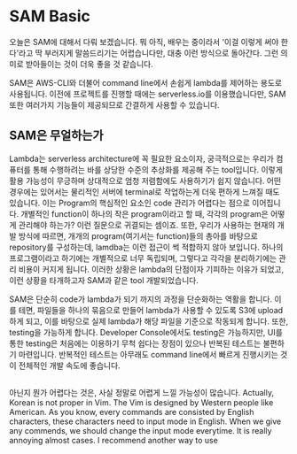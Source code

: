 

# SAM Basic

오늘은 SAM에 대해서 다뤄 보겠습니다. 뭐 아직, 배우는 중이라서 '이걸 이렇게 써야 한다'라고 딱 부러지게 말씀드리기는 어렵습니다만, 대충 이런 방식으로 돌아간다. 그런 의미로 받아들이는 것이 더욱 좋을 것 같습니다.

SAM은 AWS-CLI와 더불어 command line에서 손쉽게 lambda를 제어하는 용도로 사용됩니다. 이전에 프로젝트를 진행할 때에는 serverless.io를 이용했습니다만, SAM 또한 여러가지 기능들이 제공되므로 간결하게 사용할 수 있습니다. 

## SAM은 무얼하는가

Lambda는 serverless architecture에 꼭 필요한 요소이자, 궁극적으로는 우리가 컴퓨터를 통해  수행하려는 바를 상당한 수준의 추상화를 제공해 주는 tool입니다. 이렇게 활용 가능성이 무긍하며 상대적으로 엄청 저렴함에도 사용하기가 쉽지 않습니다. 어떤 경우에는 있어서는 물리적인 서버에 terminal로 작업하는게 더욱 편하게 느껴질 때도 있습니다. 이는 Program의 핵심적인 요소인 code 관리가 어렵다는 점으로 이어집니다. 개별적인 function이 하나의 작은 program이라고 할 때, 각각의 program은 어떻게 관리해야 하는가? 이런 질문으로 귀결되는 셈이죠. 또한, 우리가 사용하는 현재의 개발 방식에 따르면, 개개의 program(여기서는 function)들의 총아를 바탕으로 repository를 구성하는데, lamdba는 이런 접근이 썩 적합하지 않아 보입니다. 하나의 프로그램이라고 하기에는 개별적으로 너무 독립되며, 그렇다고 각각을 분리하기에는 관리 비용이 커지게 됩니다. 이러한 상황은 lambda의 단점이자 기피하는 이유가 되었고, 이런 상황을 타개하고자 SAM과 같은 tool 개발되었습니다.


SAM은 단순히 code가 lambda가 되기 까지의 과정을 단순화하는 역활을 합니다. 이를 테면, 파일들을 하나의 묶음으로 만들어 lambda가 사용할 수 있도록 S3에 upload하게 되고, 이를 바탕으로 실제  lambda가 해당 파일을 기준으로 작동되게 합니다. 또한, testing을 가능하게 합니다. Developer Console에서도 testing은 가능하지만, UI를 통한 testing은 처음에는 이용하기 무척 쉽다는 장점이 있으나 반복된 테스트는 불편하기 마련입니다. 반복적인 테스트는 아무래도 command line에서 빠르게 진행시키는 것이 전체적인 개발 속도에 좋습니다.

## 

아닌지 뭔가 어렵다는 것은, 사실 정말로 어렵게 느낄 가능성이 많습니다. Actually, Korean is not proper in Vim. The Vim is designed by Western people like American. As you know, every commands are consisted by English characters, these characters need to input mode in English. When we give any commends, we should change the input mode everytime. It is really annoying almost cases. I recommend another way to use 
